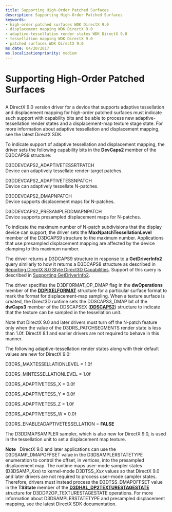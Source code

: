 ```yaml
---
title: Supporting High-Order Patched Surfaces
description: Supporting High-Order Patched Surfaces
keywords:
- high-order patched surfaces WDK DirectX 9.0
- displacement mapping WDK DirectX 9.0
- adaptive-tessellation render states WDK DirectX 9.0
- tessellation mapping WDK DirectX 9.0
- patched surfaces WDK DirectX 9.0
ms.date: 04/20/2017
ms.localizationpriority: medium
---
```


# Supporting High-Order Patched Surfaces


## <span id="ddk_supporting_high_order_patched_surfaces_gg"></span><span id="DDK_SUPPORTING_HIGH_ORDER_PATCHED_SURFACES_GG"></span>


A DirectX 9.0 version driver for a device that supports adaptive tessellation and displacement mapping for high-order patched surfaces must indicate such support with capability bits and be able to process new adaptive-tessellation render states and a displacement-map texture stage state. For more information about adaptive tessellation and displacement mapping, see the latest DirectX SDK.

To indicate support of adaptive tessellation and displacement mapping, the driver sets the following capability bits in the **DevCaps2** member of the D3DCAPS9 structure:

<span id="D3DDEVCAPS2_ADAPTIVETESSRTPATCH"></span><span id="d3ddevcaps2_adaptivetessrtpatch"></span>D3DDEVCAPS2\_ADAPTIVETESSRTPATCH  
Device can adaptively tessellate render-target patches.

<span id="D3DDEVCAPS2_ADAPTIVETESSNPATCH"></span><span id="d3ddevcaps2_adaptivetessnpatch"></span>D3DDEVCAPS2\_ADAPTIVETESSNPATCH  
Device can adaptively tessellate N-patches.

<span id="D3DDEVCAPS2_DMAPNPATCH"></span><span id="d3ddevcaps2_dmapnpatch"></span>D3DDEVCAPS2\_DMAPNPATCH  
Device supports displacement maps for N-patches.

<span id="D3DDEVCAPS2_PRESAMPLEDDMAPNPATCH"></span><span id="d3ddevcaps2_presampleddmapnpatch"></span>D3DDEVCAPS2\_PRESAMPLEDDMAPNPATCH  
Device supports presampled displacement maps for N-patches.

To indicate the maximum number of N-patch subdivisions that the display device can support, the driver sets the **MaxNpatchTessellationLevel** member of the D3DCAPS9 structure to the maximum number. Applications that use presampled displacement mapping are affected by the device clamping to this maximum number.

The driver returns a D3DCAPS9 structure in response to a **GetDriverInfo2** query similarly to how it returns a D3DCAPS8 structure as described in [Reporting DirectX 8.0 Style Direct3D Capabilities](reporting-directx-8-0-style-direct3d-capabilities.md). Support of this query is described in [Supporting GetDriverInfo2](supporting-getdriverinfo2.md).

The driver specifies the D3DFORMAT\_OP\_DMAP flag in the **dwOperations** member of the [**DDPIXELFORMAT**](/windows-hardware/drivers/ddi/ksmedia/ns-ksmedia-_ddpixelformat) structure for a particular surface format to mark the format for displacement-map sampling. When a texture surface is created, the Direct3D runtime sets the DDSCAPS3\_DMAP bit of the **dwCaps3** member of the DDSCAPSEX ([**DDSCAPS2**](/previous-versions/windows/hardware/drivers/ff550292(v=vs.85))) structure to indicate that the texture can be sampled in the tessellation unit.

Note that DirectX 9.0 and later drivers must turn off the N-patch feature only when the value of the D3DRS\_PATCHSEGMENTS render state is less than 1.0f. DirectX 8.1 and earlier drivers are not required to behave in this manner.

The following adaptive-tessellation render states along with their default values are new for DirectX 9.0:

D3DRS\_MAXTESSELLATIONLEVEL = 1.0f

D3DRS\_MINTESSELLATIONLEVEL = 1.0f

D3DRS\_ADAPTIVETESS\_X = 0.0f

D3DRS\_ADAPTIVETESS\_Y = 0.0f

D3DRS\_ADAPTIVETESS\_Z = 1.0f

D3DRS\_ADAPTIVETESS\_W = 0.0f

D3DRS\_ENABLEADAPTIVETESSELLATION = **FALSE**

The D3DDMAPSAMPLER sampler, which is also new for DirectX 9.0, is used in the tessellation unit to set a displacement map texture.

**Note**   DirectX 9.0 and later applications can use the D3DSAMP\_DMAPOFFSET value in the D3DSAMPLERSTATETYPE enumeration to control the offset, in vertices, into the presampled displacement map. The runtime maps user-mode sampler states (D3DSAMP\_*Xxx*) to kernel-mode D3DTSS\_*Xxx* values so that DirectX 9.0 and later drivers are not required to process user-mode sampler states. Therefore, drivers must instead process the D3DTSS\_DMAPOFFSET value in the **TSState** member of the [**D3DHAL\_DP2TEXTURESTAGESTATE**](/windows-hardware/drivers/ddi/d3dhal/ns-d3dhal-_d3dhal_dp2texturestagestate) structure for D3DDP2OP\_TEXTURESTAGESTATE operations. For more information about D3DSAMPLERSTATETYPE and presampled displacement mapping, see the latest DirectX SDK documentation.

 

 

